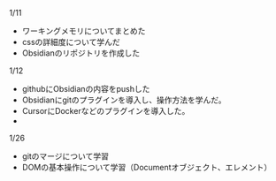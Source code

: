 
1/11
- ワーキングメモリについてまとめた
- cssの詳細度について学んだ
- Obsidianのリポジトリを作成した

1/12
- githubにObsidianの内容をpushした
- Obsidianにgitのプラグインを導入し、操作方法を学んだ。
- CursorにDockerなどのプラグインを導入した。
-
1/26
- gitのマージについて学習
- DOMの基本操作について学習（Documentオブジェクト、エレメント）